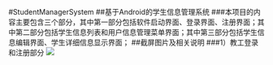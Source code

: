 #StudentManagerSystem
##基于Android的学生信息管理系统
###本项目的内容主要包含三个部分，其中第一部分包括软件启动界面、登录界面、注册界面；其中第二部分包括学生信息列表和用户信息管理菜单界面；其中第三部分包括学生信息编辑界面、学生详细信息显示界面；
##截屏图片及相关说明
###1）教工登录和注册部分
![](https://github.com/achuan301/StudentManagerSystem/raw/login.png) 





 
